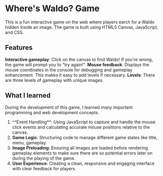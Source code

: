 # Where's Waldo? Game

This is a fun interactive game on the web where players earch for a Waldo hidden inside an image. The game is built using HTML5 Canvas, JavaScript, and CSS.

## Features
**Interactive gameplay**: Click on the canvas to find Waldo! If you're wrong, the game will prompt you to "try again!".
**Mouse feedback**: Displays the mouse coordinates in the console for debugging and gameplay enhancement. This makes it easy to add levels if necessary.
**Levels**: There are three levels of gameplay with unique images.

## What I learned
During the development of this game, I learned many important programming and web development concepts.
1. ^^Event Handling**: Using JavaScript to capture and handle the mouse click events and calculating accurate mouse positions relative to the canvas.
2. **Game Logic**: Structuring code to manage different game states like title, menu, gameplay.
3. **Image Preloading**: Ensuring all images are loaded before rendering gameplay elements to make sure there are so potential errors later on during the playing of the game.
4. **User Experience**: Creating a clean, responsive and engaging interface with clear feedback for players.
